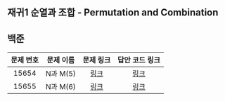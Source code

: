 ## 재귀1 순열과 조합 - Permutation and Combination

백준
------------
| 문제 번호 | 문제 이름 | 문제 링크 | 답안 코드 링크 |
|:-----:|---|:---:|:---:|
| 15654 | N과 M(5) | [링크](https://www.acmicpc.net/problem/15654) | [링크](https://github.com/nicky-day/CodingTest/blob/main/src/main/java/org/example/recursion_permutaion_and_combination/boj/001-N%EA%B3%BC_M(5).java) | 
| 15655 | N과 M(6) | [링크](https://www.acmicpc.net/problem/15655) | [링크](https://github.com/nicky-day/CodingTest/blob/main/src/main/java/org/example/recursion_permutaion_and_combination/boj/002-N%EA%B3%BC_M(6).java) | 

